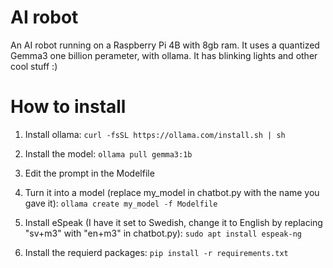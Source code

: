 # AI robot
An AI robot running on a Raspberry Pi 4B with 8gb ram. It uses a quantized Gemma3 one billion perameter, with ollama. It has blinking lights and other cool stuff :)

# How to install
1. Install ollama:
 ```curl -fsSL https://ollama.com/install.sh | sh ```
 
2. Install the model: ```ollama pull gemma3:1b```

3. Edit the prompt in the Modelfile

4. Turn it into a model (replace my_model in chatbot.py with the name you gave it): ```ollama create my_model -f Modelfile```

5. Install eSpeak (I have it set to Swedish, change it to English by replacing "sv+m3" with "en+m3" in chatbot.py): ```sudo apt install espeak-ng```

6. Install the requierd packages: ```pip install -r requirements.txt```
